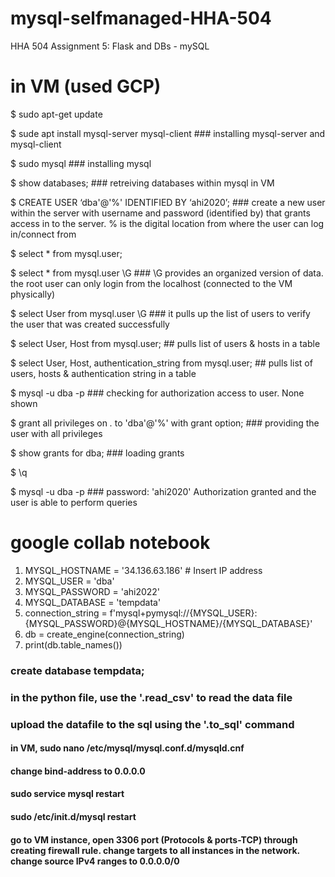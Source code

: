 # mysql-selfmanaged-HHA-504
HHA 504 Assignment 5: Flask and DBs - mySQL





# in VM (used GCP)

$ sudo apt-get update  

$ sude apt install mysql-server mysql-client  ### installing mysql-server and mysql-client

$ sudo mysql ### installing mysql  

$ show databases; ### retreiving databases within mysql in VM

$ CREATE USER ‘dba'@'%' IDENTIFIED BY ‘ahi2020’; ### create a new user within the server with username and password (identified by) that grants access in to the server. % is the digital location from where the user can log in/connect from

$ select * from mysql.user;

$ select * from mysql.user \G ### \G provides an organized version of data. the root user can only login from the localhost (connected to the VM physically)

$ select User from mysql.user \G ### it pulls up the list of users to verify the user that was created successfully

$ select User, Host from mysql.user; ## pulls list of users & hosts in a table

$ select User, Host, authentication_string from mysql.user; ## pulls list of users, hosts & authentication string in a table

$ mysql -u dba -p ### checking for authorization access to user. None shown

$ grant all privileges on *.* to 'dba'@'%' with grant option; ### providing the user with all privileges

$ show grants for dba; ### loading grants

$ \q

$ mysql -u dba -p ### password: 'ahi2020' Authorization granted and the user is able to perform queries 


# google collab notebook
1. MYSQL_HOSTNAME = '34.136.63.186' # Insert IP address 
2. MYSQL_USER = 'dba'
3. MYSQL_PASSWORD = 'ahi2022'
4. MYSQL_DATABASE = 'tempdata'
5. connection_string = f'mysql+pymysql://{MYSQL_USER}:{MYSQL_PASSWORD}@{MYSQL_HOSTNAME}/{MYSQL_DATABASE}'
6. db = create_engine(connection_string)
7. print(db.table_names())

### create database tempdata;
### in the python file, use the '.read_csv' to read the data file
### upload the datafile to the sql using the '.to_sql' command
#### in VM, sudo nano /etc/mysql/mysql.conf.d/mysqld.cnf 
#### change bind-address to 0.0.0.0
#### sudo service mysql restart 
#### sudo /etc/init.d/mysql restart
#### go to VM instance, open 3306 port (Protocols & ports-TCP) through creating firewall rule. change targets to all instances in the network. change source IPv4 ranges to 0.0.0.0/0
